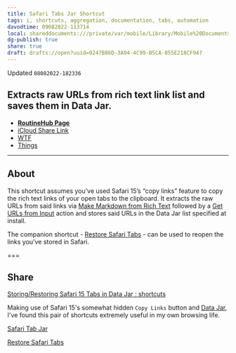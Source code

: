 ```yaml
---
title: Safari Tabs Jar Shortcut
tags: i, shortcuts, aggregation, documentation, tabs, automation
davodtime: 09082022-113714
local: shareddocuments:///private/var/mobile/Library/Mobile%20Documents/iCloud~md~obsidian/Documents/OBSHIDDIAN/drafts/0247B86D-3A94-4C99-B5CA-855E218CF947.md
dg-publish: true
share: true
draft: drafts://open?uuid=0247B86D-3A94-4C99-B5CA-855E218CF947
---
```

Updated `08082022-182336`

## Extracts raw URLs from rich text link list and saves them in Data Jar.

- [**RoutineHub Page**](https://routinehub.co/shortcut/10868)
- [iCloud Share Link](https://www.icloud.com/shortcuts/5bd639a8c8894d32ba7f2a1d8fcc971b)
- [WTF](https://davidblue.wtf/drafts/0247B86D-3A94-4C99-B5CA-855E218CF947.html)
- [Things](things:///show?id=2feX3QEVhLJFwdxyg1kutJ)

---

## About

This shortcut assumes you’ve used Safari 15’s “copy links” feature to copy the rich text links of your open tabs to the clipboard. It extracts the raw URLs from said links via [Make Markdown from Rich Text](https://www.matthewcassinelli.com/actions/make-markdown-from-rich-text/) followed by a [Get URLs from Input](https://www.matthewcassinelli.com/actions/get-urls-from-input/) action and stores said URLs in the Data Jar list specified at install.

The companion shortcut - [Restore Safari Tabs](https://routinehub.co/shortcut/10869) - can be used to reopen the links you've stored in Safari.

===

## Share
[ Storing/Restoring Safari 15 Tabs in Data Jar : shortcuts](https://www.reddit.com/r/shortcuts/comments/s4le1m/storingrestoring_safari_15_tabs_in_data_jar/)

Making use of Safari 15's somewhat hidden `Copy Links` button and [Data Jar](https://datajar.app), I've found this pair of shortcuts extremely useful in my own browsing life.

[Safari Tab Jar](https://routinehub.co/shortcut/10868) 

[Restore Safari Tabs](https://routinehub.co/shortcut/10869)